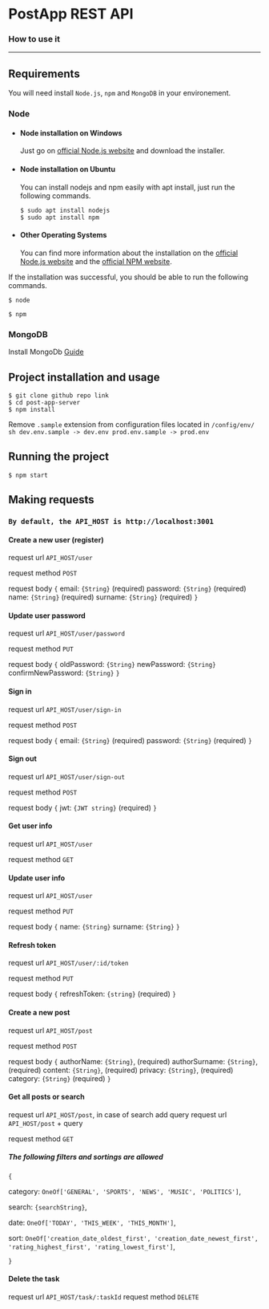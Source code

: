 # PostApp REST API

### How to use it

---

## Requirements

You will need install `Node.js`, `npm` and `MongoDB` in your environement.

### Node

- #### Node installation on Windows

  Just go on [official Node.js website](https://nodejs.org/) and download the installer.

- #### Node installation on Ubuntu

  You can install nodejs and npm easily with apt install, just run the following commands.

      $ sudo apt install nodejs
      $ sudo apt install npm

- #### Other Operating Systems
  You can find more information about the installation on the [official Node.js website](https://nodejs.org/) and the [official NPM website](https://npmjs.org/).

If the installation was successful, you should be able to run the following commands.

    $ node

    $ npm

### MongoDB

Install MongoDb [Guide](https://docs.mongodb.com/manual/administration/install-community/)

## Project installation and usage

    $ git clone github repo link
    $ cd post-app-server
    $ npm install

Remove `.sample` extension from configuration files located in `/config/env/`
`sh
    dev.env.sample -> dev.env
    prod.env.sample -> prod.env
    `

## Running the project

    $ npm start

## Making requests

### `By default, the API_HOST is http://localhost:3001`

#### Create a new user (register)

request url `API_HOST/user`

request method `POST`

request body
`{`
email: `{String}` (required)
password: `{String}` (required)
name: `{String}` (required)
surname: `{String}` (required)
`}`

#### Update user password

request url `API_HOST/user/password`

request method `PUT`

request body
`{`
oldPassword: `{String}`
newPassword: `{String}`
confirmNewPassword: `{String}`
`}`

#### Sign in

request url `API_HOST/user/sign-in`

request method `POST`

request body
`{`
email: `{String}` (required)
password: `{String}` (required)
`}`

#### Sign out

request url `API_HOST/user/sign-out`

request method `POST`

request body
`{`
jwt: `{JWT string}` (required)
`}`

#### Get user info

request url `API_HOST/user`

request method `GET`

#### Update user info

request url `API_HOST/user`

request method `PUT`

request body
`{`
name: `{String}`
surname: `{String}`
`}`

#### Refresh token

request url `API_HOST/user/:id/token`

request method `PUT`

request body
`{`
refreshToken: `{string}` (required)
`}`

#### Create a new post

request url `API_HOST/post`

request method `POST`

request body
`{`
authorName: `{String}`, (required)
authorSurname: `{String}`, (required)
content: `{String}`, (required)
privacy: `{String}`, (required)
category: `{String}` (required)
`}`

#### Get all posts or search

request url `API_HOST/post`,
in case of search add query
request url `API_HOST/post` + query

request method `GET`

##### The following filters and sortings are allowed

`{`

category: `OneOf['GENERAL', 'SPORTS', 'NEWS', 'MUSIC', 'POLITICS']`,

search: `{searchString}`,

date: `OneOf['TODAY', 'THIS_WEEK', 'THIS_MONTH']`,

sort: `OneOf['creation_date_oldest_first', 'creation_date_newest_first', 'rating_highest_first', 'rating_lowest_first']`,

`}`

#### Delete the task
request url `API_HOST/task/:taskId`
request method `DELETE`
